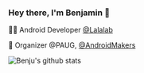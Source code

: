 ### Hey there, I'm Benjamin 👋

👨‍💻 Android Developer [@Lalalab](https://www.lalalab.com)

📢 Organizer @PAUG, [@AndroidMakers](https://androidmakers.fr/)


![Benju's github stats](https://github-readme-stats.vercel.app/api?username=benju69&show_icons=true&hide_border=true&count_private=true)

<!--
**benju69/benju69** is a ✨ _special_ ✨ repository because its `README.md` (this file) appears on your GitHub profile.

Here are some ideas to get you started:

- 🔭 I’m currently working on ...
- 🌱 I’m currently learning ...
- 👯 I’m looking to collaborate on ...
- 🤔 I’m looking for help with ...
- 💬 Ask me about ...
- 📫 How to reach me: ...
- 😄 Pronouns: ...
- ⚡ Fun fact: ...
-->
